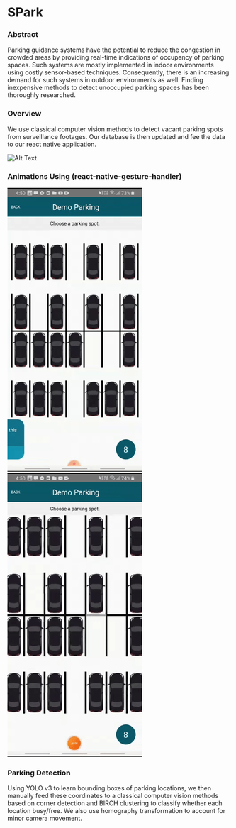# SPark
### Abstract
Parking guidance systems have the potential to reduce the congestion in crowded areas by providing real-time indications of occupancy of parking spaces. Such systems are mostly implemented in indoor environments using costly sensor-based techniques. Consequently, there is an increasing demand for such systems in outdoor environments as well. Finding inexpensive methods to detect unoccupied parking spaces has been thoroughly researched.
### Overview
We use classical computer vision methods to detect vacant parking spots from surveillance footages. Our database is then updated and fee the data to our react native application.

![Alt Text](https://github.com/OmarKatary/parkingsystem/blob/master/src/gifs/surveillance-demo.gif?raw=true)
### Animations Using (react-native-gesture-handler)
![Alt Text](https://github.com/OmarKatary/parkingsystem/blob/master/src/gifs/animation2.gif?raw=true) ![Alt Text](https://raw.githubusercontent.com/OmarKatary/parkingsystem/master/src/gifs/animation1.gif)

### Parking Detection
Using YOLO v3 to learn bounding boxes of parking locations, we then manually feed these coordinates to a classical computer vision methods based on corner detection and BIRCH clustering to classify whether each location busy/free. We also use homography transformation to account for minor camera movement.
